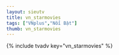 ```yaml
--- 
layout: sieutv
title: vn_starmovies
tags: ["VNplus","Nổi Bật"]
thumb: vn_starmovies
---
```

{% include tvadv key="vn_starmovies" %}

